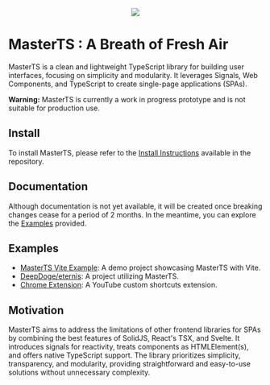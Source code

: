 <p align="center">
  <img src="https://ipfs.io/ipfs/QmW6Q7ifwuaR9HKSnNcwyXu8DsJVHrXHQ4w89paEJ9qRRx" />
</p>

# MasterTS : A Breath of Fresh Air

MasterTS is a clean and lightweight TypeScript library for building user interfaces, focusing on simplicity and modularity. It leverages Signals, Web Components, and TypeScript to create single-page applications (SPAs).

**Warning:** MasterTS is currently a work in progress prototype and is not suitable for production use.

## Install

To install MasterTS, please refer to the [Install Instructions](https://github.com/DeepDoge/master-ts/releases) available in the repository.

## Documentation

Although documentation is not yet available, it will be created once breaking changes cease for a period of 2 months. In the meantime, you can explore the [Examples](#examples) provided.

## Examples

- [MasterTS Vite Example](https://github.com/DeepDoge/master-ts-vite-demo): A demo project showcasing MasterTS with Vite.
- [DeepDoge/eternis](https://github.com/DeepDoge/eternis): A project utilizing MasterTS.
- [Chrome Extension](https://github.com/DeepDoge/youtube-custom-shortcuts): A YouTube custom shortcuts extension.

## Motivation

MasterTS aims to address the limitations of other frontend libraries for SPAs by combining the best features of SolidJS, React's TSX, and Svelte. It introduces signals for reactivity, treats components as HTMLElement(s), and offers native TypeScript support. The library prioritizes simplicity, transparency, and modularity, providing straightforward and easy-to-use solutions without unnecessary complexity.
